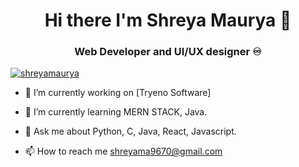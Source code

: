 ### <h1 align='center'>Hi there I'm Shreya Maurya 👋</h1>
<h3 align="center"> Web Developer and UI/UX designer ♾️</h3>

<p align="left"> <a href="https:// " target="blank"><img src="https://img.shields.io/twitter/follow/shreyamaurya?logo=twitter&style=for-the-badge" alt="shreyamaurya" /></a> </p>

 - 🔭 I’m currently working on [Tryeno Software]
<!--(https://github.com/CanisCoder/All-In-One-Application-) -->


- 🌱 I’m currently learning MERN STACK, Java.
<!--- 👯 I’m looking to collaborate on ...
- 🤔 I’m looking for help with ...-->
- 💬 Ask me about  Python, C, Java, React, Javascript.

- 📫 How to reach me shreyama9670@gmail.com
<!--- 😄 Pronouns: ... 
- ⚡ Fun fact I exist in every type of mood.😜 -->
